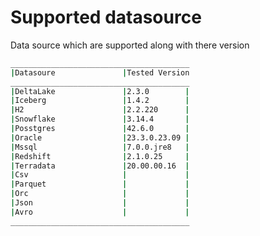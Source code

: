 
<!--
Copyright 2023 ZETARIS Pty Ltd

Permission is hereby granted, free of charge, to any person obtaining a copy of this software and
associated documentation files (the "Software"), to deal in the Software without restriction,
including without limitation the rights to use, copy, modify, merge, publish, distribute, sublicense,
and/or sell copies of the Software, and to permit persons to whom the Software is furnished to do so,
subject to the following conditions:

The above copyright notice and this permission notice shall be included in all copies
or substantial portions of the Software.

THE SOFTWARE IS PROVIDED "AS IS", WITHOUT WARRANTY OF ANY KIND, EXPRESS OR IMPLIED,
INCLUDING BUT NOT LIMITED TO THE WARRANTIES OF MERCHANTABILITY, FITNESS FOR A PARTICULAR PURPOSE AND
NONINFRINGEMENT. IN NO EVENT SHALL THE AUTHORS OR COPYRIGHT HOLDERS BE LIABLE FOR ANY CLAIM,
DAMAGES OR OTHER LIABILITY, WHETHER IN AN ACTION OF CONTRACT, TORT OR OTHERWISE, ARISING FROM,
OUT OF OR IN CONNECTION WITH THE SOFTWARE OR THE USE OR OTHER DEALINGS IN THE SOFTWARE.
-->
# Supported datasource
Data source which are supported along with there version
```bash
________________________________________
|Datasoure               |Tested Version
________________________________________
|DeltaLake               |2.3.0        |
|Iceberg                 |1.4.2        |
|H2                      |2.2.220      |
|Snowflake               |3.14.4       |
|Posstgres               |42.6.0       |
|Oracle                  |23.3.0.23.09 |
|Mssql                   |7.0.0.jre8   |
|Redshift                |2.1.0.25     |
|Terradata               |20.00.00.16  |
|Csv                     |             |
|Parquet                 |             |
|Orc                     |             |
|Json                    |             |
|Avro                    |             |
________________________________________

```
